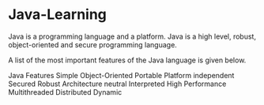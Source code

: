 # Java-Learning

Java is a programming language and a platform. Java is a high level, robust, object-oriented and secure programming language.

A list of the most important features of the Java language is given below.

Java Features
Simple
Object-Oriented
Portable
Platform independent
Secured
Robust
Architecture neutral
Interpreted
High Performance
Multithreaded
Distributed
Dynamic
